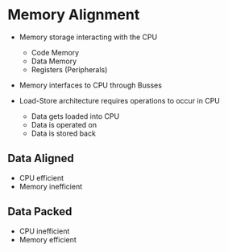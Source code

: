 # Memory Alignment
- Memory storage interacting with the CPU
    - Code Memory
    - Data Memory
    - Registers (Peripherals)

- Memory interfaces to CPU through Busses

- Load-Store architecture requires operations to occur in CPU
    - Data gets loaded into CPU
    - Data is operated on
    - Data is stored back

## Data Aligned
- CPU efficient
- Memory inefficient

## Data Packed
- CPU inefficient
- Memory efficient